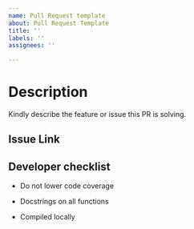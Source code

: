 ```yaml
---
name: Pull Request template
about: Pull Request Template
title: ''
labels: ''
assignees: ''

---
```


# Description

Kindly describe the feature or issue this PR is solving.

## Issue Link

## Developer checklist

- Do not lower code coverage

- Docstrings on all functions

- Compiled locally
